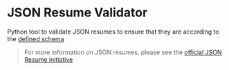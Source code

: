 # JSON Resume Validator

Python tool to validate JSON resumes to ensure that they are according to the [defined schema](https://jsonresume.org/schema/)

> For more information on JSON resumes, please see the [official JSON Resume initiative](https://jsonresume.org)
